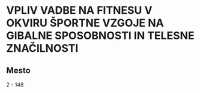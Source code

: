 # VPLIV VADBE NA FITNESU V OKVIRU ŠPORTNE VZGOJE NA GIBALNE SPOSOBNOSTI IN TELESNE ZNAČILNOSTI
## Mesto
2 - 148